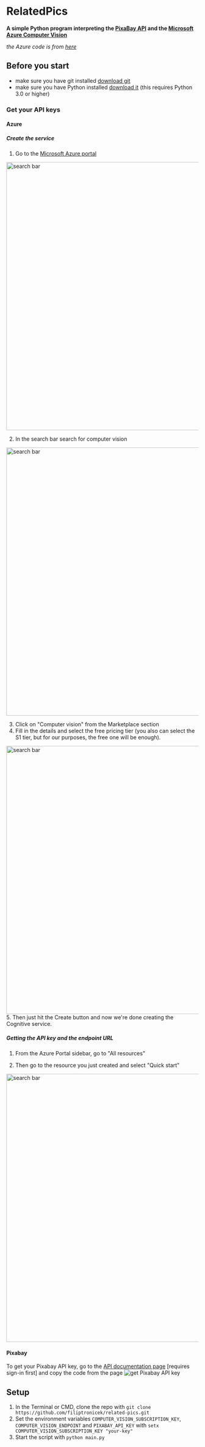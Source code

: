 # RelatedPics
**A simple Python program interpreting the [PixaBay API](https://pixabay.com/api/docs/) and the [Microsoft Azure Computer Vision](https://azure.microsoft.com/en-us/services/cognitive-services/computer-vision/)**


*the Azure code is from [here](https://docs.microsoft.com/en-us/azure/cognitive-services/computer-vision/quickstarts-sdk/python-sdk)*

## Before you start
* make sure you have git installed [download git](https://git-scm.com/)
* make sure you have Python installed [download it](https://www.python.org/downloads/) (this requires Python 3.0 or higher)
### Get your API keys
#### Azure

##### Create the service
1. Go to the [Microsoft Azure portal](https://portal.azure.com/#home)

<img src="https://files.catbox.moe/x3s2pk.jpeg" alt="search bar" width="700"/>


2. In the search bar search for computer vision
<img src="https://files.catbox.moe/wmonds.jpeg" alt="search bar" width="700"/>

3. Click on "Computer vision" from the Marketplace section
4. Fill in the details and select the free pricing tier (you also can select the S1 tier, but for our purposes, the free one will be enough).
<img src="https://files.catbox.moe/g68die.jpeg" alt="search bar" width="700"/>
5. Then just hit the Create button and now we're done creating the Cognitive service.

##### Getting the API key and the endpoint URL
1. From the Azure Portal sidebar, go to "All resources"

2. Then go to the resource you just created and select "Quick start"
<img src="https://files.catbox.moe/04gbl1.jpeg" alt="search bar" width="700"/>

#### Pixabay
To get your Pixabay API key, go to the [API documentation page](https://pixabay.com/api/docs/) [requires sign-in first] and copy the code from the page
![get Pixabay API key](https://files.catbox.moe/5vwn1n.png)
## Setup

1. In the Terminal or CMD, clone the repo with ```git clone https://github.com/filiptronicek/related-pics.git```
2. Set the environment variables `COMPUTER_VISION_SUBSCRIPTION_KEY`, `COMPUTER_VISION_ENDPOINT` and `PIXABAY_API_KEY` with ```setx COMPUTER_VISION_SUBSCRIPTION_KEY "your-key"```
3. Start the script with `python main.py`
